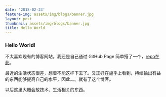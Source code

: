 ```yaml
---
date: '2018-02-23'
feature-img: assets/img/blogs/banner.jpg
layout: post
thumbnail: assets/img/blogs/banner.jpg
title: Hello World
---
```


### Hello World!

不太喜欢现有的博客网站，我还是自己通过 GitHub Page 简单搭了一个，[repo在此](https://github.com/thissentenceiswrong/blog)。

最近的生活状态很差，想着不能这样下去了。又正好在逼乎上看到，持续输出有益的东西能够提高自己的水平，因此。。。就有了这个博客。

以后这里大概会放技术、生活相关的东西。